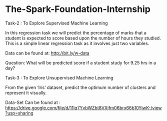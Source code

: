 # The-Spark-Foundation-Internship

Task-2 : To Explore Supervised Machine Learning 

In this regression task we will predict the percentage of
marks that a student is expected to score based upon the
number of hours they studied. This is a simple linear
regression task as it involves just two variables. 

Data can be found at: http://bit.ly/w-data

Question: What will be predicted score if a student study for 9.25 hrs in a day?

Task-3 : To Explore Unsupervised Machine Learning

From the given ‘Iris’ dataset, predict the optimum number of
clusters and represent it visually.

Data-Set Can be found at : https://drive.google.com/file/d/11Iq7YvbWZbt8VXjfm06brx66b10YiwK-/view?usp=sharing
